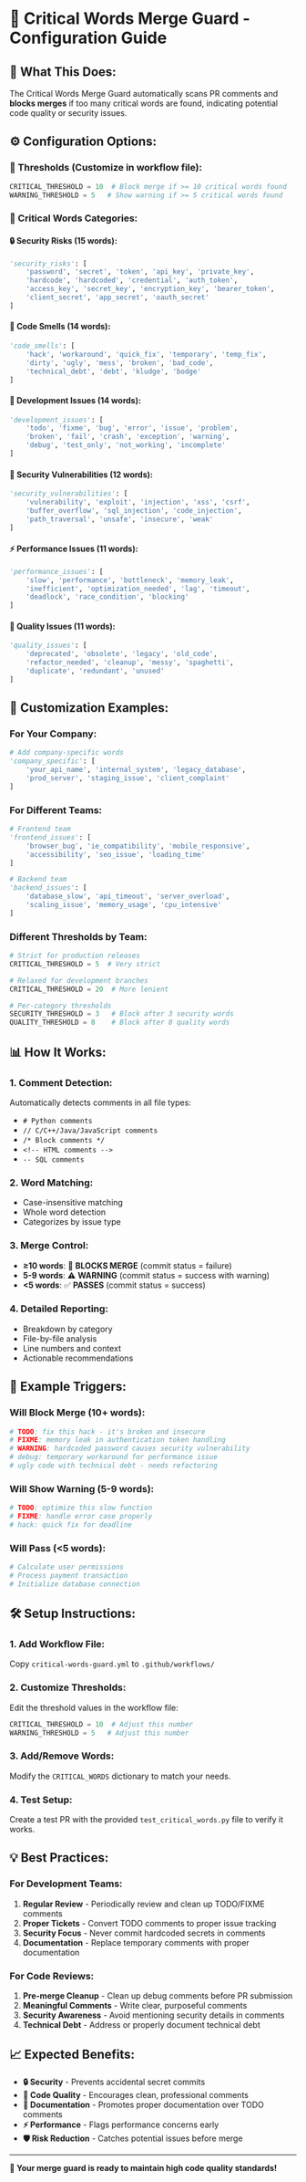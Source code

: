 # 🚫 Critical Words Merge Guard - Configuration Guide

## 🎯 **What This Does:**

The Critical Words Merge Guard automatically scans PR comments and **blocks merges** if too many critical words are found, indicating potential code quality or security issues.

## ⚙️ **Configuration Options:**

### **🔢 Thresholds (Customize in workflow file):**
```python
CRITICAL_THRESHOLD = 10  # Block merge if >= 10 critical words found
WARNING_THRESHOLD = 5   # Show warning if >= 5 critical words found
```

### **📝 Critical Words Categories:**

#### **🔒 Security Risks (15 words):**
```python
'security_risks': [
    'password', 'secret', 'token', 'api_key', 'private_key',
    'hardcode', 'hardcoded', 'credential', 'auth_token',
    'access_key', 'secret_key', 'encryption_key', 'bearer_token',
    'client_secret', 'app_secret', 'oauth_secret'
]
```

#### **💩 Code Smells (14 words):**
```python
'code_smells': [
    'hack', 'workaround', 'quick_fix', 'temporary', 'temp_fix',
    'dirty', 'ugly', 'mess', 'broken', 'bad_code',
    'technical_debt', 'debt', 'kludge', 'bodge'
]
```

#### **🐛 Development Issues (14 words):**
```python
'development_issues': [
    'todo', 'fixme', 'bug', 'error', 'issue', 'problem',
    'broken', 'fail', 'crash', 'exception', 'warning',
    'debug', 'test_only', 'not_working', 'incomplete'
]
```

#### **🚨 Security Vulnerabilities (12 words):**
```python
'security_vulnerabilities': [
    'vulnerability', 'exploit', 'injection', 'xss', 'csrf',
    'buffer_overflow', 'sql_injection', 'code_injection',
    'path_traversal', 'unsafe', 'insecure', 'weak'
]
```

#### **⚡ Performance Issues (11 words):**
```python
'performance_issues': [
    'slow', 'performance', 'bottleneck', 'memory_leak',
    'inefficient', 'optimization_needed', 'lag', 'timeout',
    'deadlock', 'race_condition', 'blocking'
]
```

#### **🧹 Quality Issues (11 words):**
```python
'quality_issues': [
    'deprecated', 'obsolete', 'legacy', 'old_code',
    'refactor_needed', 'cleanup', 'messy', 'spaghetti',
    'duplicate', 'redundant', 'unused'
]
```

## 🔧 **Customization Examples:**

### **For Your Company:**
```python
# Add company-specific words
'company_specific': [
    'your_api_name', 'internal_system', 'legacy_database',
    'prod_server', 'staging_issue', 'client_complaint'
]
```

### **For Different Teams:**
```python
# Frontend team
'frontend_issues': [
    'browser_bug', 'ie_compatibility', 'mobile_responsive',
    'accessibility', 'seo_issue', 'loading_time'
]

# Backend team  
'backend_issues': [
    'database_slow', 'api_timeout', 'server_overload',
    'scaling_issue', 'memory_usage', 'cpu_intensive'
]
```

### **Different Thresholds by Team:**
```python
# Strict for production releases
CRITICAL_THRESHOLD = 5  # Very strict

# Relaxed for development branches
CRITICAL_THRESHOLD = 20  # More lenient

# Per-category thresholds
SECURITY_THRESHOLD = 3   # Block after 3 security words
QUALITY_THRESHOLD = 8    # Block after 8 quality words
```

## 📊 **How It Works:**

### **1. Comment Detection:**
Automatically detects comments in all file types:
- `# Python comments`
- `// C/C++/Java/JavaScript comments`
- `/* Block comments */`
- `<!-- HTML comments -->`
- `-- SQL comments`

### **2. Word Matching:**
- Case-insensitive matching
- Whole word detection
- Categorizes by issue type

### **3. Merge Control:**
- **≥10 words**: 🚫 **BLOCKS MERGE** (commit status = failure)
- **5-9 words**: ⚠️ **WARNING** (commit status = success with warning)
- **<5 words**: ✅ **PASSES** (commit status = success)

### **4. Detailed Reporting:**
- Breakdown by category
- File-by-file analysis  
- Line numbers and context
- Actionable recommendations

## 🎯 **Example Triggers:**

### **Will Block Merge (10+ words):**
```python
# TODO: fix this hack - it's broken and insecure
# FIXME: memory leak in authentication token handling  
# WARNING: hardcoded password causes security vulnerability
# debug: temporary workaround for performance issue
# ugly code with technical debt - needs refactoring
```

### **Will Show Warning (5-9 words):**
```python
# TODO: optimize this slow function
# FIXME: handle error case properly
# hack: quick fix for deadline
```

### **Will Pass (<5 words):**
```python
# Calculate user permissions
# Process payment transaction
# Initialize database connection
```

## 🛠️ **Setup Instructions:**

### **1. Add Workflow File:**
Copy `critical-words-guard.yml` to `.github/workflows/`

### **2. Customize Thresholds:**
Edit the threshold values in the workflow file:
```python
CRITICAL_THRESHOLD = 10  # Adjust this number
WARNING_THRESHOLD = 5   # Adjust this number
```

### **3. Add/Remove Words:**
Modify the `CRITICAL_WORDS` dictionary to match your needs.

### **4. Test Setup:**
Create a test PR with the provided `test_critical_words.py` file to verify it works.

## 💡 **Best Practices:**

### **For Development Teams:**
1. **Regular Review** - Periodically review and clean up TODO/FIXME comments
2. **Proper Tickets** - Convert TODO comments to proper issue tracking
3. **Security Focus** - Never commit hardcoded secrets in comments
4. **Documentation** - Replace temporary comments with proper documentation

### **For Code Reviews:**
1. **Pre-merge Cleanup** - Clean up debug comments before PR submission
2. **Meaningful Comments** - Write clear, purposeful comments
3. **Security Awareness** - Avoid mentioning security details in comments
4. **Technical Debt** - Address or properly document technical debt

## 📈 **Expected Benefits:**

- **🔒 Security** - Prevents accidental secret commits
- **🧹 Code Quality** - Encourages clean, professional comments  
- **📝 Documentation** - Promotes proper documentation over TODO comments
- **⚡ Performance** - Flags performance concerns early
- **🛡️ Risk Reduction** - Catches potential issues before merge

---

**🎉 Your merge guard is ready to maintain high code quality standards!**